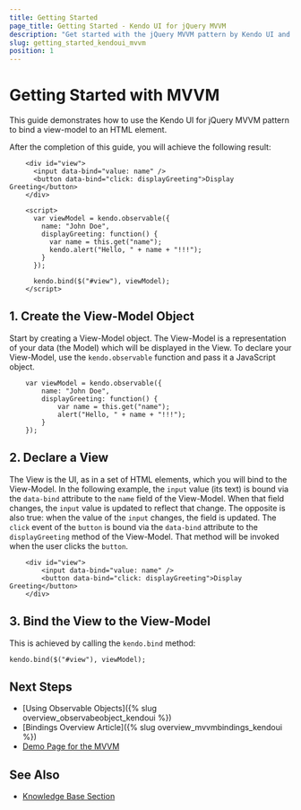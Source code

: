 ```yaml
---
title: Getting Started
page_title: Getting Started - Kendo UI for jQuery MVVM
description: "Get started with the jQuery MVVM pattern by Kendo UI and learn how to bind elements to models."
slug: getting_started_kendoui_mvvm
position: 1
---
```


# Getting Started with MVVM

This guide demonstrates how to use the Kendo UI for jQuery MVVM pattern to bind a view-model to an HTML element.

After the completion of this guide, you will achieve the following result:

```dojo
    <div id="view">
      <input data-bind="value: name" />
      <button data-bind="click: displayGreeting">Display Greeting</button>
    </div>

    <script>
      var viewModel = kendo.observable({
        name: "John Doe",
        displayGreeting: function() {
          var name = this.get("name");
          kendo.alert("Hello, " + name + "!!!");
        }
      });

      kendo.bind($("#view"), viewModel);
    </script>
```

## 1. Create the View-Model Object

Start by creating a View-Model object. The View-Model is a representation of your data (the Model) which will be displayed in the View. To declare your View-Model, use the `kendo.observable` function and pass it a JavaScript object.

        var viewModel = kendo.observable({
            name: "John Doe",
            displayGreeting: function() {
                var name = this.get("name");
                alert("Hello, " + name + "!!!");
            }
        });

## 2. Declare a View

The View is the UI, as in a set of HTML elements, which you will bind to the View-Model. In the following example, the `input` value (its text) is bound via the `data-bind` attribute to the `name` field of the View-Model. When that field changes, the `input` value is updated to reflect that change. The opposite is also true: when the value of the `input` changes, the field is updated. The `click` event of the `button` is bound via the `data-bind` attribute to the `displayGreeting` method of the View-Model. That method will be invoked when the user clicks the `button`.

        <div id="view">
            <input data-bind="value: name" />
            <button data-bind="click: displayGreeting">Display Greeting</button>
        </div>

## 3. Bind the View to the View-Model

This is achieved by calling the `kendo.bind` method:

    kendo.bind($("#view"), viewModel);

## Next Steps 

* [Using Observable Objects]({% slug overview_observabeobject_kendoui %})
* [Bindings Overview Article]({% slug overview_mvvmbindings_kendoui %})
* [Demo Page for the MVVM](https://demos.telerik.com/kendo-ui/mvvm/index)

## See Also 

* [Knowledge Base Section](/knowledge-base)

<script>
  window.onload = function() {
    document.getElementsByClassName("btn-run")[0].click();
  }
</script>